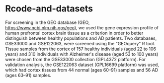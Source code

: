 # Rcode-and-datasets
For screening in the GEO database (GEO, https://www.ncbi.nlm.nih.gov/geo), we used the gene expression profile of human prefrontal cortex brain tissue as a criterion in order to better distinguish between healthy populations and AD patients. Two databases, GSE33000 and GSE122063, were screened using the "GEOquery" R tool. Tissue samples from the cortex of 157 healthy individuals (aged 22 to 106 years) and 310 individuals with Alzheimer's disease (aged 53 to 100 years) were chosen from the GSE33000 collection (GPL4372 platform). For validation analysis, the GSE122063 dataset (GPL16699 platform) was used, which had cortex tissues from 44 normal (ages 60–91) samples and 56 AD (ages 63–91) samples.
